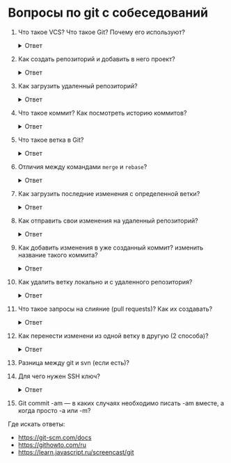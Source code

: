 # Вопросы по git с собеседований

1. Что такое VCS? Что такое Git? Почему его используют?

    <details>
      <summary>Ответ</summary>
      Version Control System, для облегчения работы с изменяющейся информацией.

      https://ru.wikipedia.org/wiki/%D0%A1%D0%B8%D1%81%D1%82%D0%B5%D0%BC%D0%B0_%D1%83%D0%BF%D1%80%D0%B0%D0%B2%D0%BB%D0%B5%D0%BD%D0%B8%D1%8F_%D0%B2%D0%B5%D1%80%D1%81%D0%B8%D1%8F%D0%BC%D0%B8
    </details>

1. Как создать репозиторий и добавить в него проект?

    <details>
      <summary>Ответ</summary>

      * Создание на гитхабе
      * `git init` у себя
      * `git remote add origin (название репо)`
      * `git push -u origin master`
      * `git pull` (взять изменения проекта)
    </details>

1. Как загрузить удаленный репозиторий?

    <details>
      <summary>Ответ</summary>
      `git clone <адрес репозитория>`
    </details>

1. Что такое коммит? Как посмотреть историю коммитов?

    <details>
      <summary>Ответ</summary>
      Подтверждение изменений.

      `git log`
    </details>

1. Что такое ветка в Git?

    <details>
      <summary>Ответ</summary>
      Ответвление от основной ветки для работы с определенной фичей.
    </details>

1. Отличия между командами `merge` и `rebase`?

    <details>
      <summary>Ответ</summary>

      Отличие в качестве и красоте истории, при `rebase` коммит встает на первое место и история становится красивой.
    </details>

1. Как загрузить последние изменения с определенной ветки?

    <details>
      <summary>Ответ</summary>
      `git pull --rebase`
    </details>

1. Как отправить свои изменения на удаленный репозиторий?

    <details>
      <summary>Ответ</summary>

      * `git add .`
      * `git commit -m "Commit message"
      * `git push`
    </details>

1. Как добавить изменения в уже созданный коммит? изменить название такого коммита?

    <details>
      <summary>Ответ</summary>

      * `git add .`
      * `git commit --amend`
    </details>

1. Как удалить ветку локально и с удаленного репозитория?

    <details>
      <summary>Ответ</summary>

      * `git branch -d new-branch`
      * `git branch -d origin new-branch`
      * `git push origin :new-branch`
    </details>

1. Что такое запросы на слияние (pull requests)? Как их создавать?

    <details>
      <summary>Ответ</summary>
      https://www.youtube.com/watch?v=M7ZYkjOWr6g

      https://www.youtube.com/watch?v=Wz7RDh6CylI
    </details>

1. Как перенести изменени из одной ветку в другую (2 способа)?

    <details>
      <summary>Ответ</summary>
      Использовать cherry-pick

      https://www.youtube.com/watch?v=BP53rBf1PUE

      https://www.youtube.com/watch?v=-fDa6ntlBXg

      Второй способ немного сложнее, нужно сделать ответвление и затем смержить в обе ветки код.
    </details>

1. Разница между git и svn (если есть)?
1. Для чего нужен SSH ключ?

    <details>
      <summary>Ответ</summary>
      ssh ключи используются для облегчённой авторизации на различных сервисах.

      ssh ключ состоит из двух частей

      * id_rsa — закрытая часть, которая должна быть доступна только вам, ни кому и ни когда нельзя давать к ней доступ, этот файл можно переносить с компа на ком. так чтобы был у вас был только 1 ключ, но тут свои риски, например у вас в одном месте кто-то получил доступ к $HOME, следовательно все ваши акаунты потенциально взломали
      * id_rsa.pub — открытая часть, бесполезна без закрытой, её можно показывать всем, можно даже повесить на своём сайте, чтобы желающие дать вам доступ на свой сервер могли быстро добавить ваш открытый ключ в файл `~/.ssh/authorized_keys`.
    </details>

1. Git commit -am — в каких случаях необходимо писать -am вместе, а когда просто -a или -m?

Где искать ответы:

* https://git-scm.com/docs
* https://githowto.com/ru
* https://learn.javascript.ru/screencast/git

